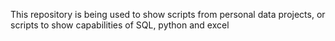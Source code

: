 This repository is being used to show scripts from personal data projects, or scripts to show capabilities of SQL, python and excel
